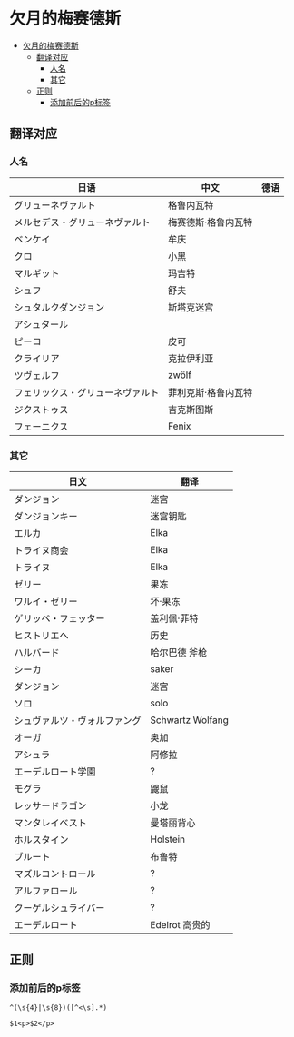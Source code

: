 # 欠月的梅赛德斯

<!-- @import "[TOC]" {cmd="toc" depthFrom=1 depthTo=6 orderedList=false} -->

<!-- code_chunk_output -->

- [欠月的梅赛德斯](#欠月的梅赛德斯)
  - [翻译对应](#翻译对应)
    - [人名](#人名)
    - [其它](#其它)
  - [正则](#正则)
    - [添加前后的p标签](#添加前后的p标签)

<!-- /code_chunk_output -->

## 翻译对应

### 人名

|  日语 | 中文 | 德语
|---|---| --- |
|グリューネヴァルト|格鲁内瓦特|
|メルセデス・グリューネヴァルト|梅赛德斯·格鲁内瓦特|
|ベンケイ|牟庆|
|クロ|小黑|
|マルギット|玛吉特|
|シュフ|舒夫|
|シュタルクダンジョン|斯塔克迷宫|
|アシュタール||
|ピーコ|皮可|
|クライリア|克拉伊利亚|
|ツヴェルフ|zwölf|
|フェリックス・グリューネヴァルト|菲利克斯·格鲁内瓦特|
|ジクストゥス|吉克斯图斯|
|フェーニクス|Fenix|

### 其它

| 日文 | 翻译 |
|---|---|
|ダンジョン|迷宫|
|ダンジョンキー|迷宫钥匙|
|エルカ|Elka|
|トライヌ商会|Elka|
|トライヌ|Elka|
|ゼリー|果冻|
|ワルイ・ゼリー|坏·果冻|
|ゲリッペ・フェッター|盖利佩·菲特|
|ヒストリエへ|历史|
|ハルバード|哈尔巴德 斧枪|
|シーカ|saker|
|ダンジョン|迷宫|
|ソロ|solo|
|シュヴァルツ・ヴォルファング|Schwartz Wolfang|
|オーガ|奥加|
|アシュラ|阿修拉|
|エーデルロート学園|?|
|モグラ|鼹鼠|
|レッサードラゴン|小龙|
|マンタレイベスト|曼塔丽背心|
|ホルスタイン|Holstein|
|ブルート|布鲁特|
|マズルコントロール|?|
|アルファロール|?|
|クーゲルシュライバー|?|
|エーデルロート|Edelrot 高贵的|

## 正则

### 添加前后的p标签

```re
^(\s{4}|\s{8})([^<\s].*)

$1<p>$2</p>
```
